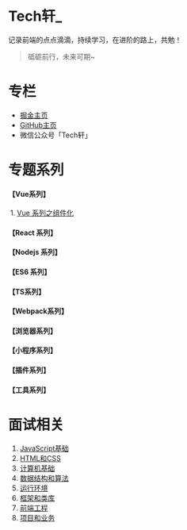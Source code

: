 # Tech轩_

记录前端的点点滴滴，持续学习，在进阶的路上，共勉！

> 砥砺前行，未来可期~

# 专栏

- [掘金主页](https://juejin.im/user/166781500005421/posts)
- [GitHub主页]()
- 微信公众号「Tech轩」

# 专题系列

#### 【Vue系列】

​	1. [Vue 系列之组件化]()

#### 【React 系列】

#### 【Nodejs 系列】

#### 【ES6 系列】

#### 【TS系列】

#### 【Webpack系列】

#### 【浏览器系列】

#### 【小程序系列】

#### 【插件系列】

#### 【工具系列】

# 面试相关

1. [JavaScript基础]()
2. [HTML和CSS]()
3. [计算机基础]()
4. [数据结构和算法]()
5. [运行环境]()
6. [框架和类库]()
7. [前端工程]()
8. [项目和业务]()





​																

